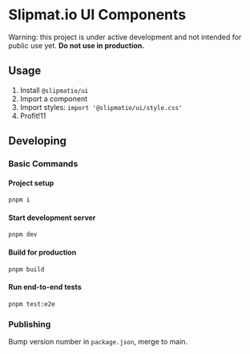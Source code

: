 # Slipmat.io UI Components

Warning: this project is under active development and not intended for public use yet. **Do not use in production.**

## Usage

1. Install `@slipmatio/ui`
2. Import a component
3. Import styles: `import '@slipmatio/ui/style.css'`
4. Profit!11

## Developing

### Basic Commands

#### Project setup

```
pnpm i
```

#### Start development server

```
pnpm dev
```

#### Build for production

```
pnpm build
```

#### Run end-to-end tests

```
pnpm test:e2e
```

### Publishing

Bump version number in `package.json`, merge to main.
